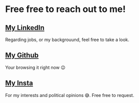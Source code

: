 # Free free to reach out to me!

## [My LinkedIn](https://www.linkedin.com/in/wseth/)
Regarding jobs, or my backgrouund, feel free to take a look.

## [My Github](https://github.com/sethwright)
Your browsing it right now 😉

## [My Insta](https://instagram.com/seth.sesu)
For my interests and political opinions 😅. Free free to request.
